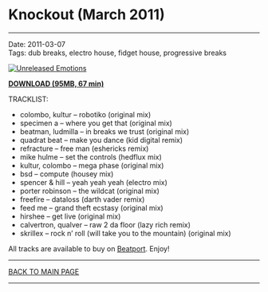 # Knockout (March 2011)

----

Date: 2011-03-07    
Tags:  dub breaks, electro house, fidget house, progressive breaks    

[![Unreleased Emotions](https://drive.google.com/uc?export=download&id=0B2NgVbSH_izPdlkwWWRtMVRGRDQ)](https://drive.google.com/uc?export=download&id=0B_4_ynm06YZIX29YTW1tZnYyTFk)

[**DOWNLOAD (95MB, 67 min)**](https://drive.google.com/file/d/0B_4_ynm06YZIX29YTW1tZnYyTFk/edit?usp=sharing)

TRACKLIST:  

* colombo, kultur – robotiko (original mix)
* specimen a – where you get that (original mix)
* beatman, ludmilla – in breaks we trust (original mix)
* quadrat beat – make you dance (kid digital remix)
* refracture – free man (eshericks remix)
* mike hulme – set the controls (hedflux mix)
* kultur, colombo – mega phase (original mix)
* bsd – compute (housey mix)
* spencer & hill – yeah yeah yeah (electro mix)
* porter robinson – the wildcat (original mix)
* freefire – dataloss (darth vader remix)
* feed me – grand theft ecstasy (original mix)
* hirshee – get live (original mix)
* calvertron, qualver – raw 2 da floor (lazy rich remix)
* skrillex – rock n’ roll (will take you to the mountain) (original mix)

All tracks are available to buy on <a href="http://beatport.com" target="_blank">Beatport</a>.
Enjoy!

----

[BACK TO MAIN PAGE](../README.md)

----
